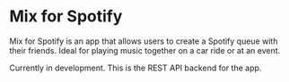 # Mix for Spotify

Mix for Spotify is an app that allows users to create a Spotify queue with their friends. Ideal for playing music together on a car ride or at an event.

Currently in development. This is the REST API backend for the app.
